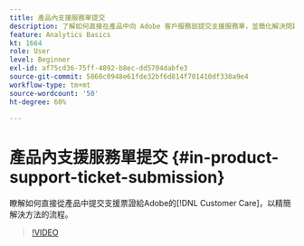 ```yaml
---
title: 產品內支援服務單提交
description: 了解如何直接在產品中向 Adob​​e 客戶服務部提交支援服務單，並簡化解決問題的流程。
feature: Analytics Basics
kt: 1664
role: User
level: Beginner
exl-id: af75cd36-75ff-4892-b8ec-dd5704dabfe3
source-git-commit: 5860c0948e61fde32bf6d814f701410df330a9e4
workflow-type: tm+mt
source-wordcount: '50'
ht-degree: 60%

---
```


# 產品內支援服務單提交 {#in-product-support-ticket-submission}

瞭解如何直接從產品中提交支援票證給Adobe的[!DNL Customer Care]，以精簡解決方法的流程。

>[!VIDEO](https://video.tv.adobe.com/v/3430052/?quality=12&learn=on&captions=chi_hant)

